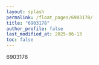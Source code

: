 ```yaml
---
layout: splash
permalink: /float_pages/6903178/
title: "6903178"
author_profile: false
last_modified_at: 2025-06-13
toc: false
---
```

 
6903178
